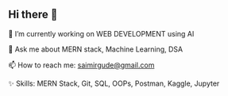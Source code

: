 ## Hi there 👋


🔭 I’m currently working on WEB DEVELOPMENT using AI 

💬 Ask me about MERN stack, Machine Learning, DSA

📫 How to reach me: saimirgude@gmail.com

✨ Skills: MERN Stack, Git, SQL, OOPs, Postman, Kaggle, Jupyter
